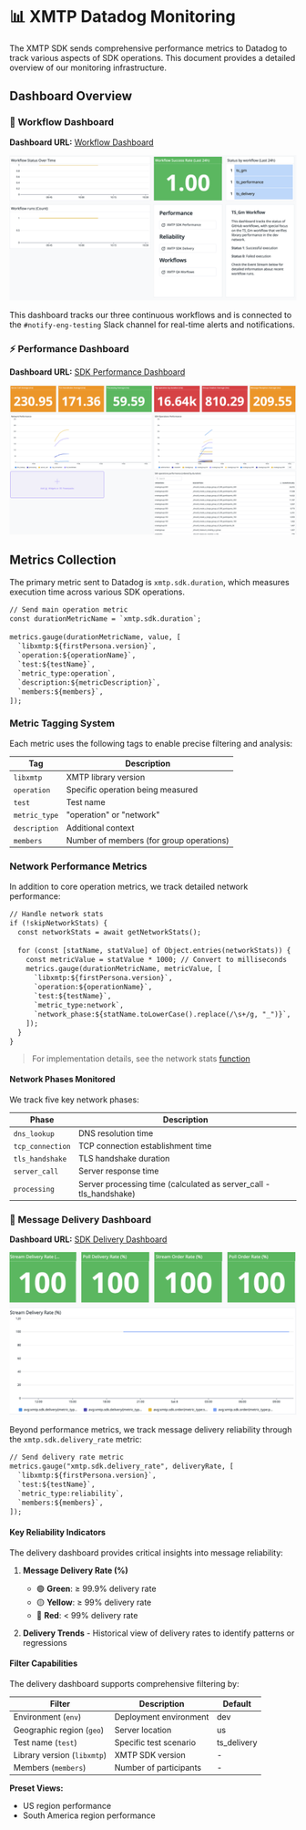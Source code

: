 # 📊 XMTP Datadog Monitoring

The XMTP SDK sends comprehensive performance metrics to Datadog to track various aspects of SDK operations. This document provides a detailed overview of our monitoring infrastructure.

## Dashboard Overview

### 🔄 Workflow Dashboard

**Dashboard URL:** [Workflow Dashboard](https://app.datadoghq.com/dashboard/9we-bpa-nz)

![Workflow Dashboard](/media/workflows.png)

This dashboard tracks our three continuous workflows and is connected to the `#notify-eng-testing` Slack channel for real-time alerts and notifications.

### ⚡ Performance Dashboard

**Dashboard URL:** [SDK Performance Dashboard](https://app.datadoghq.com/dashboard/9z2-in4-3we/)

![Performance Dashboard](/media/ts_performance.png)

## Metrics Collection

The primary metric sent to Datadog is `xmtp.sdk.duration`, which measures execution time across various SDK operations.

```tsx
// Send main operation metric
const durationMetricName = `xmtp.sdk.duration`;

metrics.gauge(durationMetricName, value, [
  `libxmtp:${firstPersona.version}`,
  `operation:${operationName}`,
  `test:${testName}`,
  `metric_type:operation`,
  `description:${metricDescription}`,
  `members:${members}`,
]);
```

### Metric Tagging System

Each metric uses the following tags to enable precise filtering and analysis:

| Tag           | Description                              |
| ------------- | ---------------------------------------- |
| `libxmtp`     | XMTP library version                     |
| `operation`   | Specific operation being measured        |
| `test`        | Test name                                |
| `metric_type` | "operation" or "network"                 |
| `description` | Additional context                       |
| `members`     | Number of members (for group operations) |

### Network Performance Metrics

In addition to core operation metrics, we track detailed network performance:

```tsx
// Handle network stats
if (!skipNetworkStats) {
  const networkStats = await getNetworkStats();

  for (const [statName, statValue] of Object.entries(networkStats)) {
    const metricValue = statValue * 1000; // Convert to milliseconds
    metrics.gauge(durationMetricName, metricValue, [
      `libxmtp:${firstPersona.version}`,
      `operation:${operationName}`,
      `test:${testName}`,
      `metric_type:network`,
      `network_phase:${statName.toLowerCase().replace(/\s+/g, "_")}`,
    ]);
  }
}
```

> For implementation details, see the network stats [function](/helpers/datadog.ts)

#### Network Phases Monitored

We track five key network phases:

| Phase            | Description                                                        |
| ---------------- | ------------------------------------------------------------------ |
| `dns_lookup`     | DNS resolution time                                                |
| `tcp_connection` | TCP connection establishment time                                  |
| `tls_handshake`  | TLS handshake duration                                             |
| `server_call`    | Server response time                                               |
| `processing`     | Server processing time (calculated as server_call - tls_handshake) |

### 📨 Message Delivery Dashboard

**Dashboard URL:** [SDK Delivery Dashboard](https://app.datadoghq.com/dashboard/pm2-3j8-yc5)

![Delivery Dashboard](/media/ts_delivery.png)

Beyond performance metrics, we track message delivery reliability through the `xmtp.sdk.delivery_rate` metric:

```tsx
// Send delivery rate metric
metrics.gauge("xmtp.sdk.delivery_rate", deliveryRate, [
  `libxmtp:${firstPersona.version}`,
  `test:${testName}`,
  `metric_type:reliability`,
  `members:${members}`,
]);
```

#### Key Reliability Indicators

The delivery dashboard provides critical insights into message reliability:

1. **Message Delivery Rate (%)**

   - 🟢 **Green**: ≥ 99.9% delivery rate
   - 🟡 **Yellow**: ≥ 99% delivery rate
   - 🔴 **Red**: < 99% delivery rate

2. **Delivery Trends** - Historical view of delivery rates to identify patterns or regressions

#### Filter Capabilities

The delivery dashboard supports comprehensive filtering by:

| Filter                      | Description            | Default     |
| --------------------------- | ---------------------- | ----------- |
| Environment (`env`)         | Deployment environment | dev         |
| Geographic region (`geo`)   | Server location        | us          |
| Test name (`test`)          | Specific test scenario | ts_delivery |
| Library version (`libxmtp`) | XMTP SDK version       | -           |
| Members (`members`)         | Number of participants | -           |

**Preset Views:**

- US region performance
- South America region performance
